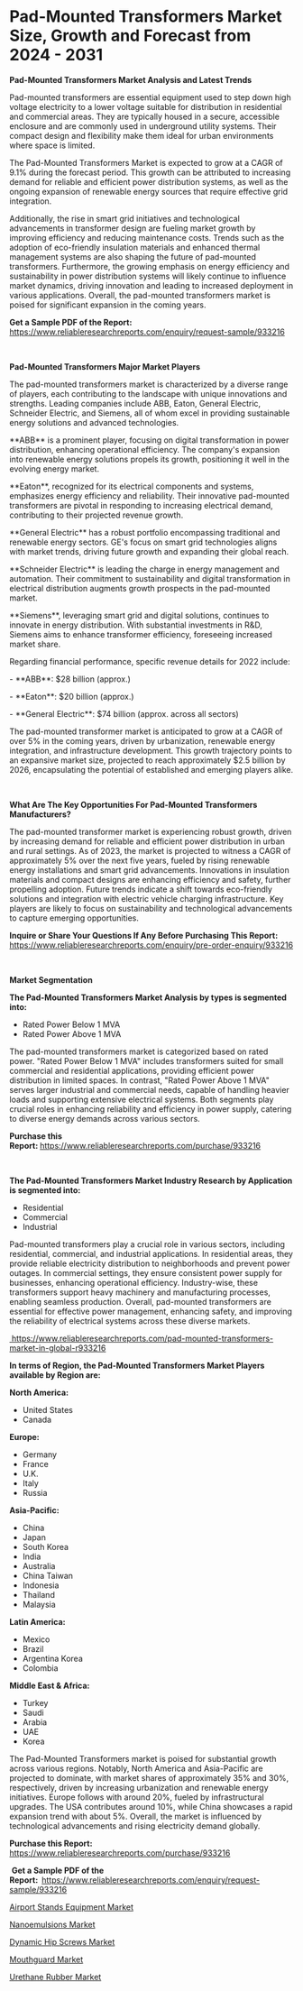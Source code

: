 <p><h1>Pad-Mounted Transformers Market Size, Growth and Forecast from 2024 - 2031</h1></p><p><strong>Pad-Mounted Transformers Market Analysis and Latest Trends</strong></p>
<p><p>Pad-mounted transformers are essential equipment used to step down high voltage electricity to a lower voltage suitable for distribution in residential and commercial areas. They are typically housed in a secure, accessible enclosure and are commonly used in underground utility systems. Their compact design and flexibility make them ideal for urban environments where space is limited.</p><p>The Pad-Mounted Transformers Market is expected to grow at a CAGR of 9.1% during the forecast period. This growth can be attributed to increasing demand for reliable and efficient power distribution systems, as well as the ongoing expansion of renewable energy sources that require effective grid integration. </p><p>Additionally, the rise in smart grid initiatives and technological advancements in transformer design are fueling market growth by improving efficiency and reducing maintenance costs. Trends such as the adoption of eco-friendly insulation materials and enhanced thermal management systems are also shaping the future of pad-mounted transformers. Furthermore, the growing emphasis on energy efficiency and sustainability in power distribution systems will likely continue to influence market dynamics, driving innovation and leading to increased deployment in various applications. Overall, the pad-mounted transformers market is poised for significant expansion in the coming years.</p></p>
<p><strong>Get a Sample PDF of the Report:&nbsp;</strong> <a href="https://www.reliableresearchreports.com/enquiry/request-sample/933216?utm_campaign=4&utm_medium=2&utm_source=Github&utm_content=ia&utm_term=03122024&utm_id=pad-mounted-transformers">https://www.reliableresearchreports.com/enquiry/request-sample/933216</a></p>
<p>&nbsp;</p>
<p><strong>Pad-Mounted Transformers Major Market Players</strong></p>
<p><p>The pad-mounted transformers market is characterized by a diverse range of players, each contributing to the landscape with unique innovations and strengths. Leading companies include ABB, Eaton, General Electric, Schneider Electric, and Siemens, all of whom excel in providing sustainable energy solutions and advanced technologies.</p><p>**ABB** is a prominent player, focusing on digital transformation in power distribution, enhancing operational efficiency. The company's expansion into renewable energy solutions propels its growth, positioning it well in the evolving energy market.</p><p>**Eaton**, recognized for its electrical components and systems, emphasizes energy efficiency and reliability. Their innovative pad-mounted transformers are pivotal in responding to increasing electrical demand, contributing to their projected revenue growth.</p><p>**General Electric** has a robust portfolio encompassing traditional and renewable energy sectors. GE's focus on smart grid technologies aligns with market trends, driving future growth and expanding their global reach.</p><p>**Schneider Electric** is leading the charge in energy management and automation. Their commitment to sustainability and digital transformation in electrical distribution augments growth prospects in the pad-mounted market.</p><p>**Siemens**, leveraging smart grid and digital solutions, continues to innovate in energy distribution. With substantial investments in R&D, Siemens aims to enhance transformer efficiency, foreseeing increased market share.</p><p>Regarding financial performance, specific revenue details for 2022 include:</p><p>- **ABB**: $28 billion (approx.)</p><p>- **Eaton**: $20 billion (approx.)</p><p>- **General Electric**: $74 billion (approx. across all sectors)</p><p>The pad-mounted transformer market is anticipated to grow at a CAGR of over 5% in the coming years, driven by urbanization, renewable energy integration, and infrastructure development. This growth trajectory points to an expansive market size, projected to reach approximately $2.5 billion by 2026, encapsulating the potential of established and emerging players alike.</p></p>
<p>&nbsp;</p>
<p><strong>What Are The Key Opportunities For Pad-Mounted Transformers Manufacturers?</strong></p>
<p><p>The pad-mounted transformer market is experiencing robust growth, driven by increasing demand for reliable and efficient power distribution in urban and rural settings. As of 2023, the market is projected to witness a CAGR of approximately 5% over the next five years, fueled by rising renewable energy installations and smart grid advancements. Innovations in insulation materials and compact designs are enhancing efficiency and safety, further propelling adoption. Future trends indicate a shift towards eco-friendly solutions and integration with electric vehicle charging infrastructure. Key players are likely to focus on sustainability and technological advancements to capture emerging opportunities.</p></p>
<p><strong>Inquire or Share Your Questions If Any Before Purchasing This Report:</strong> <a href="https://www.reliableresearchreports.com/enquiry/pre-order-enquiry/933216?utm_campaign=4&utm_medium=2&utm_source=Github&utm_content=ia&utm_term=03122024&utm_id=pad-mounted-transformers">https://www.reliableresearchreports.com/enquiry/pre-order-enquiry/933216</a></p>
<p>&nbsp;</p>
<p><strong>Market Segmentation</strong></p>
<p><strong>The Pad-Mounted Transformers Market Analysis by types is segmented into:</strong></p>
<p><ul><li>Rated Power Below 1 MVA</li><li>Rated Power Above 1 MVA</li></ul></p>
<p><p>The pad-mounted transformers market is categorized based on rated power. "Rated Power Below 1 MVA" includes transformers suited for small commercial and residential applications, providing efficient power distribution in limited spaces. In contrast, "Rated Power Above 1 MVA" serves larger industrial and commercial needs, capable of handling heavier loads and supporting extensive electrical systems. Both segments play crucial roles in enhancing reliability and efficiency in power supply, catering to diverse energy demands across various sectors.</p></p>
<p><strong>Purchase this Report:&nbsp;</strong><a href="https://www.reliableresearchreports.com/purchase/933216?utm_campaign=4&utm_medium=2&utm_source=Github&utm_content=ia&utm_term=03122024&utm_id=pad-mounted-transformers">https://www.reliableresearchreports.com/purchase/933216</a></p>
<p>&nbsp;</p>
<p><strong>The Pad-Mounted Transformers Market Industry Research by Application is segmented into:</strong></p>
<p><ul><li>Residential</li><li>Commercial</li><li>Industrial</li></ul></p>
<p><p>Pad-mounted transformers play a crucial role in various sectors, including residential, commercial, and industrial applications. In residential areas, they provide reliable electricity distribution to neighborhoods and prevent power outages. In commercial settings, they ensure consistent power supply for businesses, enhancing operational efficiency. Industry-wise, these transformers support heavy machinery and manufacturing processes, enabling seamless production. Overall, pad-mounted transformers are essential for effective power management, enhancing safety, and improving the reliability of electrical systems across these diverse markets.</p></p>
<p><a href="https://www.reliableresearchreports.com/pad-mounted-transformers-market-in-global-r933216?utm_campaign=4&utm_medium=2&utm_source=Github&utm_content=ia&utm_term=03122024&utm_id=pad-mounted-transformers">&nbsp;https://www.reliableresearchreports.com/pad-mounted-transformers-market-in-global-r933216</a></p>
<p><strong>In terms of Region, the Pad-Mounted Transformers Market Players available by Region are:</strong></p>
<p>
    <p> <strong> North America: </strong>
        <ul>
            <li>United States</li>
            <li>Canada</li>
        </ul>
        </p> 
    <p> <strong> Europe: </strong>
        <ul>
            <li>Germany</li>
            <li>France</li>
            <li>U.K.</li>
            <li>Italy</li>
            <li>Russia</li>
        </ul>
        </p> 
    <p> <strong> Asia-Pacific: </strong>
        <ul>
            <li>China</li>
            <li>Japan</li>
            <li>South Korea</li>
            <li>India</li>
            <li>Australia</li>
            <li>China Taiwan</li>
            <li>Indonesia</li>
            <li>Thailand</li>
            <li>Malaysia</li>
        </ul>
        </p> 
    <p> <strong> Latin America: </strong>
        <ul>
            <li>Mexico</li>
            <li>Brazil</li>
            <li>Argentina Korea</li>
            <li>Colombia</li>
        </ul>
        </p> 
    <p> <strong> Middle East & Africa: </strong>
        <ul>
            <li>Turkey</li>
            <li>Saudi</li>
            <li>Arabia</li>
            <li>UAE</li>
            <li>Korea</li>
        </ul>
    </p>
    </p>
<p><p>The Pad-Mounted Transformers market is poised for substantial growth across various regions. Notably, North America and Asia-Pacific are projected to dominate, with market shares of approximately 35% and 30%, respectively, driven by increasing urbanization and renewable energy initiatives. Europe follows with around 20%, fueled by infrastructural upgrades. The USA contributes around 10%, while China showcases a rapid expansion trend with about 5%. Overall, the market is influenced by technological advancements and rising electricity demand globally.</p></p>
<p><strong>Purchase this Report: </strong><a href="https://www.reliableresearchreports.com/purchase/933216?utm_campaign=4&utm_medium=2&utm_source=Github&utm_content=ia&utm_term=03122024&utm_id=pad-mounted-transformers">https://www.reliableresearchreports.com/purchase/933216</a></p>
<p>&nbsp;<strong>Get a Sample PDF of the Report:&nbsp;&nbsp;</strong><a href="https://www.reliableresearchreports.com/enquiry/request-sample/933216?utm_campaign=4&utm_medium=2&utm_source=Github&utm_content=ia&utm_term=03122024&utm_id=pad-mounted-transformers">https://www.reliableresearchreports.com/enquiry/request-sample/933216</a></p>
<p><strong></strong></p>
<p><p><a href="https://github.com/sca704osol/Market-Research-Report-List-1/blob/main/airport-stands-equipment-market.md?utm_campaign=4&utm_medium=2&utm_source=Github&utm_content=ia&utm_term=03122024&utm_id=pad-mounted-transformers">Airport Stands Equipment Market</a></p><p><a href="https://www.linkedin.com/pulse/competitive-overview-nanoemulsions-market-growth-insights-vxxte?utm_campaign=4&utm_medium=2&utm_source=Github&utm_content=ia&utm_term=03122024&utm_id=pad-mounted-transformers">Nanoemulsions Market</a></p><p><a href="https://issuu.com/reportprime-2/docs/dynamic-hip-screws-market-size-2030.pptx?utm_campaign=4&utm_medium=2&utm_source=Github&utm_content=ia&utm_term=03122024&utm_id=pad-mounted-transformers">Dynamic Hip Screws Market</a></p><p><a href="https://www.linkedin.com/pulse/current-evaluation-future-outlook-mouthguard-market-anticipated-lvqtf?utm_campaign=4&utm_medium=2&utm_source=Github&utm_content=ia&utm_term=03122024&utm_id=pad-mounted-transformers">Mouthguard Market</a></p><p><a href="https://issuu.com/reportprime-2/docs/urethane-rubber-market-size-2030.pptx?utm_campaign=4&utm_medium=2&utm_source=Github&utm_content=ia&utm_term=03122024&utm_id=pad-mounted-transformers">Urethane Rubber Market</a></p></p>